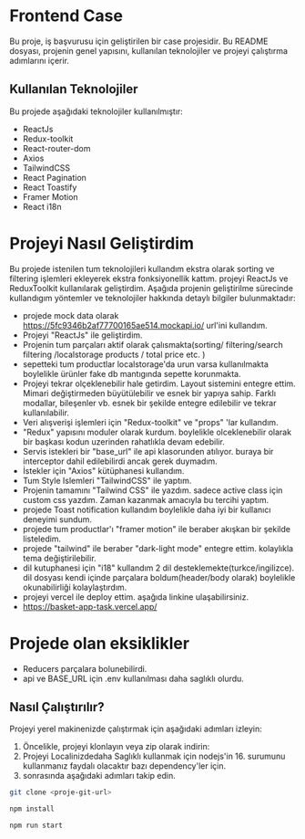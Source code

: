 # Frontend Case

Bu proje, iş başvurusu için geliştirilen bir case projesidir. Bu README dosyası, projenin genel yapısını, kullanılan teknolojiler ve projeyi çalıştırma adımlarını içerir.

## Kullanılan Teknolojiler

Bu projede aşağıdaki teknolojiler kullanılmıştır:

- ReactJs
- Redux-toolkit
- React-router-dom
- Axios
- TailwindCSS
- React Pagination
- React Toastify
- Framer Motion
- React i18n

# Projeyi Nasıl Geliştirdim

Bu projede istenilen tum teknolojileri kullandım ekstra olarak sorting ve filtering işlemleri ekleyerek ekstra fonksiyonellik kattım. projeyi ReactJs ve ReduxToolkit kullanılarak geliştirdim. Aşağıda projenin geliştirilme sürecinde kullandıgım yöntemler ve teknolojiler hakkında detaylı bilgiler bulunmaktadır:

- projede mock data olarak https://5fc9346b2af77700165ae514.mockapi.io/ url'ini kullandım.
- Projeyi "ReactJs" ile geliştirdim.
- Projenin tum parçaları aktif olarak çalısmakta(sorting/ filtering/search filtering /localstorage products / total price etc. )
- sepetteki tum productlar localstorage'da urun varsa kullanılmakta boylelikle ürünler fake db mantıgında sepette korunmakta.
- Projeyi tekrar olçeklenebilir hale getirdim. Layout sistemini entegre ettim. Mimari değiştirmeden büyütülebilir ve esnek bir yapıya sahip. Farklı modallar, bileşenler vb. esnek bir şekilde entegre edilebilir ve tekrar kullanılabilir.
- Veri alışverişi işlemleri için "Redux-toolkit" ve "props" 'lar kullandım.
- "Redux" yapısını moduler olarak kurdum. boylelikle olceklenebilir olarak bir başkası kodun uzerinden rahatlıkla devam edebilir. 
- Servis istekleri bir "base_url" ile api klasorunden atılıyor. buraya bir interceptor dahil edilebilirdi ancak gerek duymadım.
- İstekler için "Axios" kütüphanesi kullandım.
- Tum Style Islemleri "TailwindCSS" ile yaptım. 
- Projenin tamamını "Tailwind CSS" ile yazdım. sadece active class için custom css yazdım. Zaman kazanmak amacıyla bu tercihi yaptım.
- projede Toast notification kullandım boylelikle daha iyi bir kullanıcı deneyimi sundum.
- projede tum productlar'ı "framer motion" ile beraber akışkan bir şekilde listeledim.
- projede "tailwind" ile beraber "dark-light mode" entegre ettim. kolaylıkla tema değiştirilebilir.
- dil kutuphanesi için "i18" kullandım 2 dil desteklemekte(turkce/ingilizce). dil dosyası kendi içinde parçalara boldum(header/body olarak) boylelikle okunabilirliği kolaylaştırdım.
- projeyi vercel ile deploy ettim. aşağıda linkine ulaşabilirsiniz.
- https://basket-app-task.vercel.app/



# Projede olan eksiklikler

- Reducers parçalara bolunebilirdi.
- api ve BASE_URL için .env kullanılması daha saglıklı olurdu.

## Nasıl Çalıştırılır?

Projeyi yerel makinenizde çalıştırmak için aşağıdaki adımları izleyin:

1. Öncelikle, projeyi klonlayın veya zip olarak indirin:
2. Projeyi Localinizdedaha Saglıklı kullanmak için nodejs'in 16. surumunu kullanmanız faydalı olacaktır bazı dependency'ler için.
3. sonrasında aşağıdaki adımları takip edin.

```bash
git clone <proje-git-url>

npm install

npm run start
```
